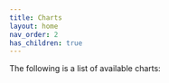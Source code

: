 ```yaml
---
title: Charts
layout: home
nav_order: 2
has_children: true
---
```


<p align = "justify">The following is a list of available charts:</p>
